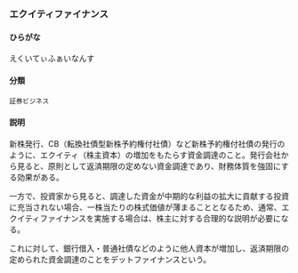 <div style="display:none;">

## [あ行](securities-terms?id=あ行)

</div>

### エクイティファイナンス

#### ひらがな

えくいてぃふぁいなんす

#### 分類

`証券ビジネス`

#### 説明

新株発行、CB（転換社債型新株予約権付社債）など新株予約権付社債の発行のように、エクイティ（株主資本）の増加をもたらす資金調達のこと。発行会社から見ると、原則として返済期限の定めない資金調達であり、財務体質を強固にする効果がある。
一方で、投資家から見ると、調達した資金が中期的な利益の拡大に貢献する投資に充当されない場合、一株当たりの株式価値が薄まることとなるため、通常、エクイティファイナンスを実施する場合は、株主に対する合理的な説明が必要になる。
これに対して、銀行借入・普通社債などのように他人資本が増加し、返済期限の定められた資金調達のことをデットファイナンスという。

<div style="display:none;">

## [か行](securities-terms?id=か行)
## [さ行](securities-terms?id=さ行)
## [た行](securities-terms?id=た行)
## [な行](securities-terms?id=な行)
## [は行](securities-terms?id=は行)
## [ま行](securities-terms?id=ま行)
## [や行](securities-terms?id=や行)
## [ら行](securities-terms?id=ら行)
## [わ行](securities-terms?id=わ行)
## [英数字・記号](securities-terms?id=英数字・記号)

</div>

